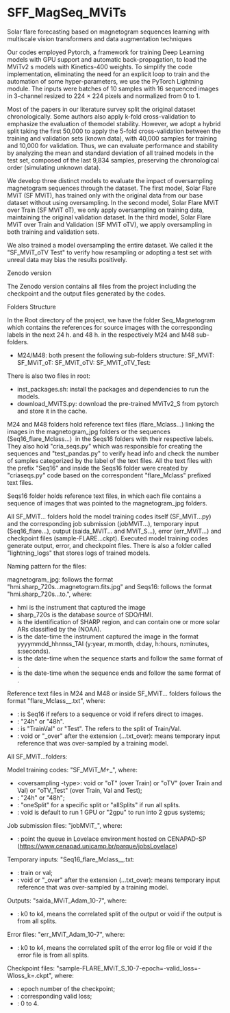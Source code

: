 # SFF_MagSeq_MViTs
Solar flare forecasting based on magnetogram sequences learning with multiscale vision transformers and data augmentation techniques

Our codes employed Pytorch, a framework for training Deep Learning models with GPU support and automatic back-propagation, to load the MViTv2 s models with Kinetics-400 weights. To simplify the code implementation, eliminating the need for an explicit loop to train and the automation of some hyper-parameters, we use the PyTorch Lightning module. The inputs were batches of 10 samples with 16 sequenced images in 3-channel resized to 224 × 224 pixels and normalized from 0 to 1.

Most of the papers in our literature survey split the original dataset chronologically. Some authors also apply k-fold cross-validation to emphasize the evaluation of themodel stability. However, we adopt a hybrid split taking the first 50,000 to apply the 5-fold cross-validation between the training and validation sets (known data), with 40,000 samples for training and 10,000 for validation. Thus, we can evaluate performance and stability by analyzing the mean and standard deviation of all trained models in the test set, composed of the last 9,834 samples, preserving the chronological order (simulating unknown data).

We develop three distinct models to evaluate the impact of oversampling magnetogram sequences through the dataset. The first model, Solar Flare MViT (SF MViT), has trained only with the original data from our base dataset without using oversampling. In the second model, Solar Flare MViT over Train (SF MViT oT), we only apply oversampling on training data, maintaining the original validation dataset. In the third model, Solar Flare MViT over Train and Validation (SF MViT oTV), we apply oversampling in both training and validation sets.

We also trained a model oversampling the entire dataset. We called it the "SF_MViT_oTV Test" to verify how resampling or adopting a test set with unreal data may bias the results positively.



Zenodo version

The Zenodo version contains all files from the project including the checkpoint and the output files generated by the codes.



Folders Structure

In the Root directory of the project, we have the folder Seq_Magnetogram which contains the references for source images with the corresponding labels in the next 24 h. and 48 h. in the respectively M24 and M48 sub-folders.

- M24/M48: both present the following sub-folders structure:
    SF_MViT:
    SF_MViT_oT:
    SF_MViT_oTV:
    SF_MViT_oTV_Test:

There is also two files in root:

- inst_packages.sh: install the packages and dependencies to run the models.
- download_MViTS.py: download the pre-trained MViTv2_S from pytorch and store it in the cache.

M24 and M48 folders hold reference text files (flare_Mclass...) linking the images in the magnetogram_jpg folders or the sequences (Seq16_flare_Mclass...)  in the Seqs16 folders with their respective labels. They also hold "cria_seqs.py" which was responsible for creating the sequences and "test_pandas.py" to verify head info and check the number of samples categorized by the label of the text files. All the text files with the prefix "Seq16" and inside the Seqs16 folder were created by "criaseqs.py" code based on the correspondent "flare_Mclass" prefixed text files.

Seqs16 folder holds reference text files, in which each file contains a sequence of images that was pointed to the magnetogram_jpg folders.

All SF_MViT... folders hold the model training codes itself (SF_MViT...py) and the corresponding job submission (jobMViT...), temporary input (Seq16_flare...), output (saida_MVIT... and MViT_S...), error (err_MViT...) and checkpoint files (sample-FLARE...ckpt). Executed model training codes generate output, error, and checkpoint files. There is also a folder called "lightning_logs" that stores logs of trained models.


Naming pattern for the files:

magnetogram_jpg: follows the format "hmi.sharp_720s.<SHARP-ID>.<date>.magnetogram.fits.jpg" and
Seqs16: follows the format "hmi.sharp_720s.<SHARP-ID>.<init-date>.to.<end-date>", where:
- hmi is the instrument that captured the image
- sharp_720s is the database source of SDO/HMI.
- <SHARP-ID> is the identification of SHARP region, and can contain one or more solar ARs classified by the (NOAA).
- <date> is the date-time the instrument captured the image in the format yyyymmdd_hhnnss_TAI (y:year, m:month, d:day, h:hours, n:minutes, s:seconds).
- <init-date> is the date-time when the sequence starts and follow the same format of <date>.
- <end-date> is the date-time when the sequence ends and follow the same format of <date>.


Reference text files in M24 and M48 or inside SF_MViT... folders follows the format "<prefix>flare_Mclass_<forecasting-horizon>_<dataset>.txt<over>", where:
- <prefix>: is Seq16 if refers to a sequence or void if refers direct to images.
- <forecasting-horizon>: "24h" or "48h".
- <dataset>: is "TrainVal<n>" or "Test". The <n> refers to the split of Train/Val.
- <over>: void or "_over" after the extension (...txt_over): means temporary input reference that was over-sampled by a training model.


All SF_MViT...folders:

Model training codes: "SF_MViT_<oversampling-type>_M+_<forecasting-horizon>_<split-type><gpu-type>", where:
- <oversampling -type>: void or "oT" (over Train) or "oTV" (over Train and Val) or "oTV_Test" (over Train, Val and Test);
- <forecasting-horizon>: "24h" or "48h";
- <split-type>: "oneSplit" for a specific split or "allSplits" if run all splits.
- <gpu-type>: void is default to run 1 GPU or "2gpu" to run into 2 gpus systems;

Job submission files: "jobMViT_<queue>", where:
- <queue>: point the queue in Lovelace environment hosted on CENAPAD-SP (https://www.cenapad.unicamp.br/parque/jobsLovelace)

Temporary inputs: "Seq16_flare_Mclass_<forecasting-horizon>_<dataset>.txt<over>:
- <dataset>: train or val;
- <over>: void or "_over" after the extension (...txt_over): means temporary input reference that was over-sampled by a training model.

Outputs: "saida_MViT_Adam_10-7<split>", where:
- <split>: k0 to k4, means the correlated split of the output or void if the output is from all splits.

Error files: "err_MViT_Adam_10-7<split>", where:
- <split>: k0 to k4, means the correlated split of the error log file or void if the error file is from all splits.

Checkpoint files: "sample-FLARE_MViT_S_10-7-epoch=<n-epoch>-valid_loss=<loss-value>-Wloss_k=<n-split>.ckpt", where:
- <n-opoch>: epoch number of the checkpoint;
- <loss-value>: corresponding valid loss;
- <n-split>: 0 to 4.
